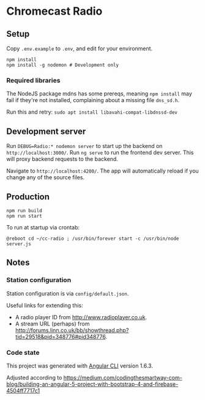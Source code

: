 # Chromecast Radio

## Setup

Copy `.env.example` to `.env`, and edit for your environment.

```
npm install
npm install -g nodemon # Development only
```

### Required libraries
The NodeJS package mdns has some prereqs, meaning `npm install` may fail if they're not installed, complaining about a missing file `dns_sd.h`.

Run this and retry:
`sudo apt install libavahi-compat-libdnssd-dev`

## Development server

Run `DEBUG=Radio:* nodemon server` to start up the backend on `http://localhost:3000/`.
Run `ng serve` to run the frontend dev server.  This will proxy backend requests to the backend.

Navigate to `http://localhost:4200/`. The app will automatically reload if you change any of the source files.

## Production

```
npm run build
npm run start
```

To run at startup via crontab:
```
@reboot cd ~/cc-radio ; /usr/bin/forever start -c /usr/bin/node server.js
```

## Notes

### Station configuration
Station configuration is via `config/default.json`.  

Useful links for extending this:
* A radio player ID from http://www.radioplayer.co.uk.
* A stream URL (perhaps) from http://forums.linn.co.uk/bb/showthread.php?tid=29518&pid=348776#pid348776.

### Code state

This project was generated with [Angular CLI](https://github.com/angular/angular-cli) version 1.6.3.

Adjusted according to https://medium.com/codingthesmartway-com-blog/building-an-angular-5-project-with-bootstrap-4-and-firebase-4504ff7717c1
